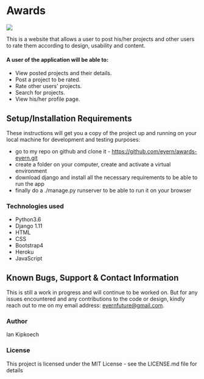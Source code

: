 # Awards

<img src="/static/images/.png">

This is a website that allows a user to post his/her projects and other users to rate them according to design, usability and content.

#### A user of the application will be able to:

- View posted projects and their details.
- Post a project to be rated.
- Rate other users' projects.
- Search for projects.
- View his/her profile page.

## Setup/Installation Requirements

These instructions will get you a copy of the project up and running on your local machine for development and testing purposes:

- go to my repo on github and clone it - https://github.com/eyern/awards-eyern.git
- create a folder on your computer, create and activate a virtual environment
- download django and install all the necessary requirements to be able to run the app
- finally do a ./manage.py runserver to be able to run it on your browser


### Technologies used

- Python3.6
- Django 1.11
- HTML
- CSS
- Bootstrap4
- Heroku
- JavaScript

## Known Bugs, Support & Contact Information

This is still a work in progress and will continue to be worked on. But for any issues encountered and any contributions to the code or design, kindly reach out to me on my email address: eyernfuture@gmail.com.

### Author

Ian Kipkoech

### License

This project is licensed under the MIT License - see the LICENSE.md file for details

